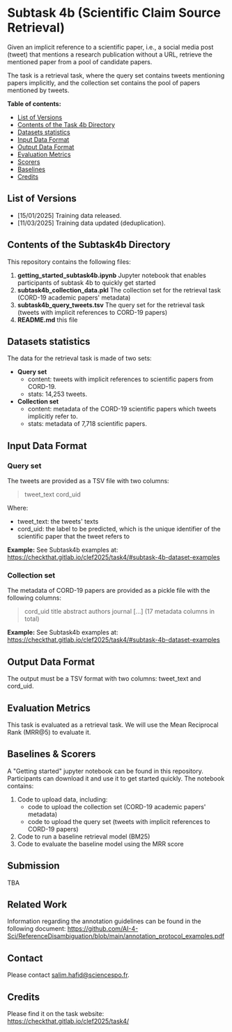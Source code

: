 # Subtask 4b (Scientific Claim Source Retrieval)

Given an implicit reference to a scientific paper, i.e., a social media post (tweet) that mentions a research publication without a URL, retrieve the mentioned paper from a pool of candidate papers.

The task is a retrieval task, where the query set contains tweets mentioning papers implicitly, and the collection set contains the pool of papers mentioned by tweets.

__Table of contents:__

<!-- - [Evaluation Results](#evaluation-results) -->
- [List of Versions](#list-of-versions)
- [Contents of the Task 4b Directory](#contents-of-the-repository)
- [Datasets statistics](#datasets-statistics)
- [Input Data Format](#input-data-format)
- [Output Data Format](#output-data-format)
- [Evaluation Metrics](#evaluation-metrics)
- [Scorers](#scorers)
- [Baselines](#baselines)
- [Credits](#credits)

<!-- ## Evaluation Results

TBA -->

## List of Versions
- [15/01/2025] Training data released.
- [11/03/2025] Training data updated (deduplication).

## Contents of the Subtask4b Directory

This repository contains the following files:

1. **getting_started_subtask4b.ipynb** Jupyter notebook that enables participants of subtask 4b to quickly get started
2. **subtask4b_collection_data.pkl** The collection set for the retrieval task (CORD-19 academic papers' metadata)
3. **subtask4b_query_tweets.tsv** The query set for the retrieval task (tweets with implicit references to CORD-19 papers)
4. **README.md** this file

## Datasets statistics
The data for the retrieval task is made of two sets:
* **Query set**
  * content: tweets with implicit references to scientific papers from CORD-19.
  * stats: 14,253 tweets.
* **Collection set**
  * content: metadata of the CORD-19 scientific papers which tweets implicitly refer to.
  * stats: metadata of 7,718 scientific papers.

## Input Data Format
### Query set

The tweets are provided as a TSV file with two columns:
> tweet_text <TAB> cord_uid

Where: <br>
* tweet_text: the tweets' texts
* cord_uid: the label to be predicted, which is the unique identifier of the scientific paper that the tweet refers to

**Example:**
See Subtask4b examples at: https://checkthat.gitlab.io/clef2025/task4/#subtask-4b-dataset-examples

### Collection set
The metadata of CORD-19 papers are provided as a pickle file with the following columns:

> cord_uid <TAB> title <TAB> abstract <TAB> authors <TAB> journal <TAB> [...] (17 metadata columns in total)

**Example:**
See Subtask4b examples at: https://checkthat.gitlab.io/clef2025/task4/#subtask-4b-dataset-examples

## Output Data Format

The output must be a TSV format with two columns: tweet_text and cord_uid.

## Evaluation Metrics

This task is evaluated as a retrieval task. We will use the Mean Reciprocal Rank (MRR@5) to evaluate it. 

## Baselines & Scorers

A "Getting started" jupyter notebook can be found in this repository. Participants can download it and use it to get started quickly. The notebook contains:

1. Code to upload data, including:
   * code to upload the collection set (CORD-19 academic papers' metadata)
   * code to upload the query set (tweets with implicit references to CORD-19 papers)
2. Code to run a baseline retrieval model (BM25)
3. Code to evaluate the baseline model using the MRR score


## Submission

TBA

## Related Work

Information regarding the annotation guidelines can be found in the following document: https://github.com/AI-4-Sci/ReferenceDisambiguation/blob/main/annotation_protocol_examples.pdf 


## Contact
Please contact salim.hafid@sciencespo.fr.

## Credits
Please find it on the task website: https://checkthat.gitlab.io/clef2025/task4/
